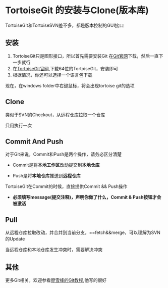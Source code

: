 # TortoiseGit 的安装与Clone(版本库)

TortoiseGit和TortoiseSVN差不多，都是版本控制的GUI接口

## 安装

1. TortoiseGit只是图形接口，所以首先需要安装Git
    在[Git官网](https://www.git-scm.com/download/)下载，然后一直下一步就行
1. 在[TortoiseGit官网](https://tortoisegit.org/download/),下载64位的TortoiseGit，安装即可
1. 根据情况，你还可以选择一个语言包下载

现在，在windows folder中右键鼠标，将会出现tortoise git的选项

## Clone

类似于SVN的Checkout，从远程仓库拉取一个仓库

只用执行一次

## Commit And Push

对于Git来说，Commit和Push是两个操作，请务必区分清楚

* Commit是将**本地工作区**改动提交到**本地仓库**

* Push是将**本地仓库**推送到**远程仓库**

TortoiseGit在Commit的时候，直接提供Commit && Push操作

* **必须填写message(提交注释)，声明你做了什么，Commit & Push按钮才会被激活**


## Pull

从远程仓库拉取改动，并合并到当前分支，==fetch&&merge，可以理解为SVN的Update

当远程仓库和本地仓库发生冲突时，需要解决冲突

## 其他

更多Git相关，欢迎参看[廖雪峰的Git教程](http://www.liaoxuefeng.com/wiki/0013739516305929606dd18361248578c67b8067c8c017b000),他写的很好